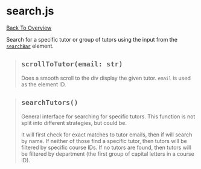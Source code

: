 # search.js
[Back To Overview](../overview.md)

Search for a specific tutor or group of tutors using the input from the [`searchBar`](../elements.md) element.

> ## `scrollToTutor(email: str)`
> Does a smooth scroll to the div display the given tutor. `email` is used as the element ID.

> ## `searchTutors()`
> General interface for searching for specific tutors. This function is not split into different strategies, but could be.
>
> It will first check for exact matches to tutor emails, then if will search by name. If neither of those find a specific tutor, then tutors will be filtered by specific course IDs. If no tutors are found, then tutors will be filtered by department (the first group of capital letters in a course ID).